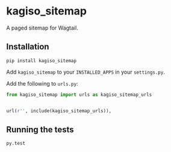 # kagiso_sitemap
A paged sitemap for Wagtail.

## Installation
`pip install kagiso_sitemap`

Add `kagiso_sitemap` to your `INSTALLED_APPS` in your `settings.py`.

Add the following to `urls.py`:
```py
from kagiso_sitemap import urls as kagiso_sitemap_urls


url(r'', include(kagiso_sitemap_urls)),
```

## Running the tests
```
py.test
```
